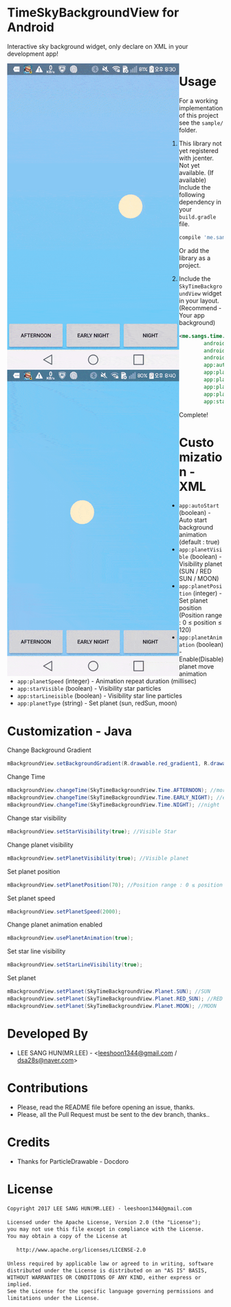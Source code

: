 # TimeSkyBackgroundView for Android
Interactive sky background widget, only declare on XML in your development app!

<div>
<img src="https://github.com/dsa28s/TimeSkyBackground/raw/master/art/main.gif" width="400" style="float:left">
<img src="https://github.com/dsa28s/TimeSkyBackground/raw/master/art/button.gif" width="400" style="float:left">
</div>

# Usage

For a working implementation of this project see the `sample/` folder.
1. This library not yet registered with jcenter. Not yet available. 
   (If available) Include the following dependency in your `build.gradle` file.

```groovy
compile 'me.sangs:TimeSkyBackgroundView:1.0.0'
```

Or add the library as a project.

2. Include the `SkyTimeBackgroundView` widget in your layout. (Recommend - Your app background)

```xml
<me.sangs.time.sky.view.SkyTimeBackgroundView
        android:id="@+id/timeBackgroundView"
        android:layout_width="match_parent"
        android:layout_height="match_parent"
        app:autoStart="true"
        app:planetVisible="true"
        app:planetPosition="70"
        app:planetAnimation="true"
        app:planetSpeed="100"
        app:starVisible="false"/>
```
Complete!

# Customization - XML
* `app:autoStart` (boolean) - Auto start background animation (default : true)
* `app:planetVisible` (boolean) - Visibility planet (SUN / RED SUN / MOON)
* `app:planetPosition` (integer) - Set planet position (Position range : 0 ≤ position ≤ 120)
* `app:planetAnimation` (boolean) - Enable(Disable) planet move animation
* `app:planetSpeed` (integer) - Animation repeat duration (millisec)
* `app:starVisible` (boolean) - Visibility star particles
* `app:starLineisible` (boolean) - Visibility star line particles
* `app:planetType` (string) - Set planet (sun, redSun, moon)

# Customization - Java
Change Background Gradient
```java
mBackgroundView.setBackgroundGradient(R.drawable.red_gradient1, R.drawable.red_gradient2, R.drawable.red_gradient3); 
```
Change Time
```java
mBackgroundView.changeTime(SkyTimeBackgroundView.Time.AFTERNOON); //morning
mBackgroundView.changeTime(SkyTimeBackgroundView.Time.EARLY_NIGHT); //early night
mBackgroundView.changeTime(SkyTimeBackgroundView.Time.NIGHT); //night
```

Change star visibility
```java
mBackgroundView.setStarVisibility(true); //Visible Star
```

Change planet visibility
```java
mBackgroundView.setPlanetVisibility(true); //Visible planet
```

Set planet position
```java
mBackgroundView.setPlanetPosition(70); //Position range : 0 ≤ position ≤ 120
```

Set planet speed
```java
mBackgroundView.setPlanetSpeed(2000);
```

Change planet animation enabled
```java
mBackgroundView.usePlanetAnimation(true);
```

Set star line visibility
```java
mBackgroundView.setStarLineVisibility(true);
```
Set planet
```java
mBackgroundView.setPlanet(SkyTimeBackgroundView.Planet.SUN); //SUN
mBackgroundView.setPlanet(SkyTimeBackgroundView.Planet.RED_SUN); //RED SUN
mBackgroundView.setPlanet(SkyTimeBackgroundView.Planet.MOON); //MOON
```

# Developed By
 * LEE SANG HUN(MR.LEE) - <leeshoon1344@gmail.com / dsa28s@naver.com>

# Contributions
 * Please, read the README file before opening an issue, thanks.
 * Please, all the Pull Request must be sent to the dev branch, thanks..

# Credits
 * Thanks for ParticleDrawable - Docdoro

# License
    Copyright 2017 LEE SANG HUN(MR.LEE) - leeshoon1344@gmail.com

    Licensed under the Apache License, Version 2.0 (the "License");
    you may not use this file except in compliance with the License.
    You may obtain a copy of the License at

       http://www.apache.org/licenses/LICENSE-2.0

    Unless required by applicable law or agreed to in writing, software
    distributed under the License is distributed on an "AS IS" BASIS,
    WITHOUT WARRANTIES OR CONDITIONS OF ANY KIND, either express or implied.
    See the License for the specific language governing permissions and
    limitations under the License.
